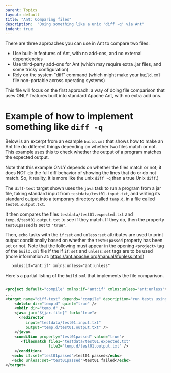 ```yaml
---
parent: Topics
layout: default
title: "Ant: Comparing files"
description:  "Doing something like a unix 'diff -q' via Ant"
indent: true
---
```


There are three approaches you can use in Ant to compare two files:

* Use built-in features of Ant, with no add-ons, and no external dependencies
* Use third-party add-ons for Ant (which may require extra .jar files, and some tricky configuration)
* Rely on the system "diff" command (which might make your `build.xml` file non-portable across operating systems)

This file will focus on the first approach: a way of doing file comparison that uses ONLY features built into standard
Apache Ant, with no extra add ons.

# Example of how to implement something like `diff -q`

Below is an excerpt from an example `build.xml` that shows how to make an Ant file do different things depending on whether
two files match or not.   This example uses this to check whether the output of a program matches the expected output.

Note that this example ONLY depends on whether the files match or not; it does NOT
do the full diff behavior of showing the lines that do or do not match.  So, it reality, it is more like 
the unix `diff -q` than a true Unix `diff`.)

The `diff-test` target shown uses the `java` task to run a program from a jar file, taking standard input from `testdata/test01.input.txt`, and writing its
standard output into a temporary directory called `temp.d`, in a file called `test01.output.txt`.  

It then compares the files `testdata/test01.expected.txt` and `temp.d/test01.output.txt` to see if they match.  If they do,
then the property `test01passed` is set to `"true"`.   

Then, `echo` tasks with the `if:set` and `unless:set` attributes are used to print output conditionally based on 
whether the `test01passed` property has been set or not.   Note that the following must appear in the opening
`<project>` tag of the `build.xml` file if the if `if:set` and `unless:set` tags are to be used (more information at: 
<https://ant.apache.org/manual/ifunless.html>)

```xml
   xmlns:if="ant:if" xmlns:unless="ant:unless"                                              
```

Here's a partial listing of the `build.xml` that implements the file comparison.

```xml

<project default="compile" xmlns:if="ant:if" xmlns:unless="ant:unless">
...
<target name="diff-test" depends="compile" description="run tests using CLI, diffing actual and expected output ">
    <delete dir="temp.d" quiet="true" />
    <mkdir dir="temp.d" />
    <java jar="${jar.file}" fork="true">
      <redirector 
         input="testdata/test01.input.txt" 
         output="temp.d/test01.output.txt" />
    </java>
    <condition property="test01passed" value="true">
       <filesmatch file1="testdata/test01.expected.txt" 
                   file2="temp.d/test01.output.txt" />
    </condition>
   <echo if:set="test01passed">test01 passed</echo>
   <echo unless:set="test01passed">test01 failed</echo>
</target>
```
